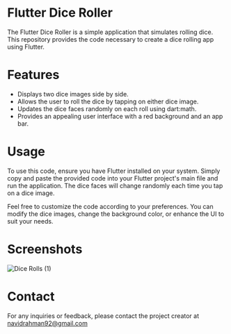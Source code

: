 # Flutter Dice Roller
The Flutter Dice Roller is a simple application that simulates rolling dice. This repository provides the code necessary to create a dice rolling app using Flutter.

# Features
- Displays two dice images side by side.
- Allows the user to roll the dice by tapping on either dice image.
- Updates the dice faces randomly on each roll using dart:math.
- Provides an appealing user interface with a red background and an app bar.

# Usage
To use this code, ensure you have Flutter installed on your system. Simply copy and paste the provided code into your Flutter project's main file and run the application. The dice faces will change randomly each time you tap on a dice image.

Feel free to customize the code according to your preferences. You can modify the dice images, change the background color, or enhance the UI to suit your needs.

# Screenshots
![Dice Rolls (1)](https://github.com/Navid-Rahman/Dice_Rolls/assets/77515075/a480b790-df43-480b-93be-12482487fec4)


# Contact
For any inquiries or feedback, please contact the project creator at navidrahman92@gmail.com
